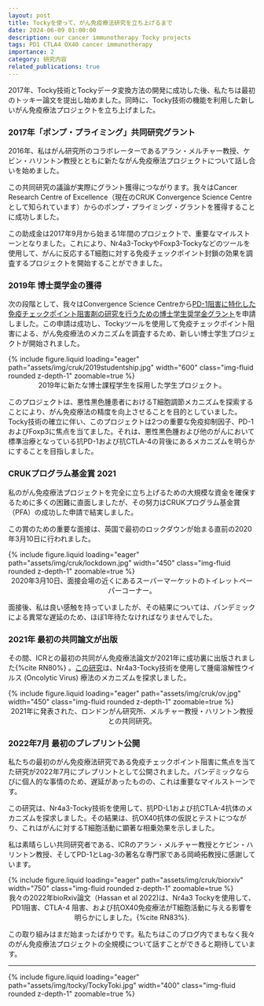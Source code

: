 ```yaml
---
layout: post
title: Tockyを使って、がん免疫療法研究を立ち上げるまで
date: 2024-06-09 01:00:00
description: our cancer immunotherapy Tocky projects
tags: PD1 CTLA4 OX40 cancer immunotherapy
importance: 2
category: 研究内容
related_publications: true
---
```


2017年、Tocky技術とTockyデータ変換方法の開発に成功した後、私たちは最初のトッキー論文を提出し始めました。同時に、Tocky技術の機能を利用した新しいがん免疫療法プロジェクトを立ち上げました。

### 2017年「ポンプ・プライミング」共同研究グラント

2016年、私はがん研究所のコラボレーターであるアラン・メルチャー教授、ケビン・ハリントン教授とともに新たながん免疫療法プロジェクトについて話し合いを始めました。

この共同研究の議論が実際にグラント獲得につながります。我々はCancer Research Centre of Excellence（現在のCRUK Convergence Science Centreとして知られています）からのポンプ・プライミング・グラントを獲得することに成功しました。

この助成金は2017年9月から始まる1年間のプロジェクトで、重要なマイルストーンとなりました。これにより、Nr4a3-TockyやFoxp3-Tockyなどのツールを使用して、がんに反応するT細胞に対する免疫チェックポイント封鎖の効果を調査するプロジェクトを開始することができました。

### 2019年 博士奨学金の獲得

次の段階として、我々はConvergence Science Centreから[PD-1阻害に特化した免疫チェックポイント阻害剤の研究を行うための博士学生奨学金グラント](https://www.convergencesciencecentre.ac.uk/research/research-impact/studentship-projects)を申請しました。この申請は成功し、Tockyツールを使用して免疫チェックポイント阻害による、がん免疫療法のメカニズムを調査するため、新しい博士学生プロジェクトが開始されました。

<div class="row">
    <div class="col-sm mt-3 mt-md-0 text-center">
        {% include figure.liquid loading="eager" path="assets/img/cruk/2019studentship.jpg" width="600" class="img-fluid rounded z-depth-1" zoomable=true %}
    </div>
</div>
<div class="caption" style="text-align: center;">
2019年に新たな博士課程学生を採用した学生プロジェクト。 </div>

このプロジェクトは、悪性黒色腫患者におけるT細胞調節メカニズムを探索することにより、がん免疫療法の精度を向上させることを目的としていました。Tocky技術の確立に伴い、このプロジェクトは2つの重要な免疫抑制因子、PD-1およびFoxp3に焦点を当てました。それは、悪性黒色腫および他のがんにおいて標準治療となっている抗PD-1および抗CTLA-4の背後にあるメカニズムを明らかにすることを目指しました。

### CRUKプログラム基金賞 2021

私のがん免疫療法プロジェクトを完全に立ち上げるための大規模な資金を確保するために多くの困難に直面しましたが、その努力はCRUKプログラム基金賞（PFA）の成功した申請で結実しました。

この賞のための重要な面接は、英国で最初のロックダウンが始まる直前の2020年3月10日に行われました。

<div class="row">
    <div class="col-sm mt-3 mt-md-0 text-center">
        {% include figure.liquid loading="eager" path="assets/img/cruk/lockdown.jpg" width="450" class="img-fluid rounded z-depth-1" zoomable=true %}
    </div>
</div>
<div class="caption" style="text-align: center;">
2020年3月10日、面接会場の近くにあるスーパーマーケットのトイレットペーパーコーナー。 </div>

面接後、私は良い感触を持っていましたが、その結果については、パンデミックによる異常な遅延のため、ほぼ1年待たなければなりませんでした。

### 2021年 最初の共同論文が出版

その間、ICRとの最初の共同がん免疫療法論文が2021年に成功裏に出版されました{%cite RN80%} 。[この研究](https://doi.org/10.1136/jitc-2021-004410)は、Nr4a3-Tocky技術を使用して腫瘍溶解性ウイルス (Oncolytic Virus) 療法のメカニズムを探求しました。

<div class="row">
    <div class="col-sm mt-3 mt-md-0 text-center">
        {% include figure.liquid loading="eager" path="assets/img/cruk/ov.jpg" width="450" class="img-fluid rounded z-depth-1" zoomable=true %}
    </div>
</div>
<div class="caption" style="text-align: center;">
2021年に発表された、ロンドンがん研究所、メルチャー教授・ハリントン教授との共同研究。 </div>

### 2022年7月 最初のプレプリント公開

私たちの最初のがん免疫療法研究である免疫チェックポイント阻害に焦点を当てた研究が2022年7月にプレプリントとして公開されました。パンデミックならびに個人的な事情のため、遅延があったものの、これは重要なマイルストーンです。

この研究は、Nr4a3-Tocky技術を使用して、抗PD-L1および抗CTLA-4抗体のメカニズムを探求しました。その結果は、抗OX40抗体の仮説とテストにつながり、これはがんに対するT細胞活動に顕著な相乗効果を示しました。

私は素晴らしい共同研究者である、ICRのアラン・メルチャー教授とケビン・ハリントン教授、そしてPD-1とLag-3の著名な専門家である岡崎拓教授に感謝しています。

<div class="row">
    <div class="col-sm mt-3 mt-md-0 text-center">
        {% include figure.liquid loading="eager" path="assets/img/cruk/biorxiv" width="750" class="img-fluid rounded z-depth-1" zoomable=true %}
    </div>
</div>
<div class="caption" style="text-align: center;">
我々の2022年bioRxiv論文（Hassan et al 2022)は、Nr4a3 Tockyを使用して、PD1阻害、CTLA-4 阻害、および抗OX40免疫療法がT細胞活動に与える影響を明らかにしました。{%cite RN83%}. </div>

この取り組みはまだ始まったばかりです。私たちはこのブログ内でまもなく我々のがん免疫療法プロジェクトの全規模について話すことができると期待しています。

---

<div class="row">
    <div class="col-sm mt-3 mt-md-0 text-center">
        {% include figure.liquid loading="eager" path="assets/img/tocky/TockyToki.jpg" width="400" class="img-fluid rounded z-depth-1" zoomable=true %}
    </div>
</div>
